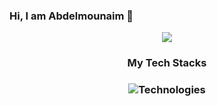 ### Hi, I am Abdelmounaim 👋

<p align="center">
  <a href="https://github.com/Abdelmounaim-Boutaleb">
    <img src="https://readme-typing-svg.herokuapp.com/?lines=Senior%20Full%20Stack%20Developer;Senior%20Software%20Engineer;Always%20learning%20new%20technology&font=Arial&center=true&width=850&height=120&color=58a6ff&vCenter=true&size=45%22">
  </a>
</p> 

<h3 align="center">
  My Tech Stacks
</h3>

<h3 align="center">
  <img src="https://skillicons.dev/icons?i=angular,react,nodejs,nestjs,js,ts,figma,apollo,wordpress,java,spring,hibernate,kubernetes,docker,jenkins,maven,gradle,dotnet,aws,graphql,firebase,redis,fastapi,mysql,postgres,mongodb,vscode,visualstudio,github,gitlab" alt="Technologies" />
</h3>
